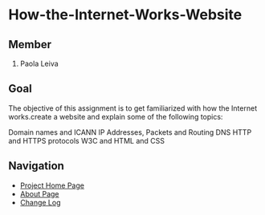 # How-the-Internet-Works-Website


## Member

1. Paola Leiva

## Goal

The objective of this assignment is to get familiarized with how the Internet works.create a website and explain some of the following topics:

 

Domain names and ICANN
IP Addresses, Packets and Routing
DNS
HTTP and HTTPS protocols
W3C and HTML and CSS

## Navigation
- [Project Home Page](https://leivapaola.github.io/How-the-Internet-Works-Website/)
- [About Page](http://localhost:63342/How-the-Internet-Works-Website/docs/about.html?_ijt=2k4ib9ogj8euu30ptge1n09pv3)
- [Change Log](https://github.com/leivapaola/How-the-Internet-Works-Website/blob/main/CHANGE%20LOG)
